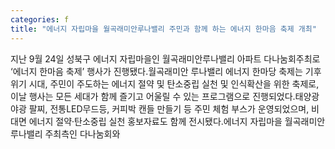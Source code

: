 ```yaml
---
categories: f
title: "에너지 자립마을 월곡래미안루나밸리 주민과 함께 하는 에너지 한마음 축제 개최"
---
```

지난 9월 24일 성북구 에너지 자립마을인 월곡래미안루나밸리 아파트 다나눔회주최로 ‘에너지 한마음 축제’ 행사가 진행됐다.월곡래미안 루나밸리 에너지 한마당 축제는 기후위기 시대, 주민이 주도하는 에너지 절약 및 탄소중립 실천 및 인식확산을 위한 축제로, 이날 행사는 모든 세대가 함께 즐기고 어울릴 수 있는 프로그램으로 진행되었다.태양광 야광 팔찌, 전통LED무드등, 커피박 캔들 만들기 등 주민 체험 부스가 운영되었으며, 비대면 에너지 절약·탄소중립 실천 홍보자료도 함께 전시됐다.에너지 자립마을 월곡래미안 루나밸리 주최측인 다나눔회와